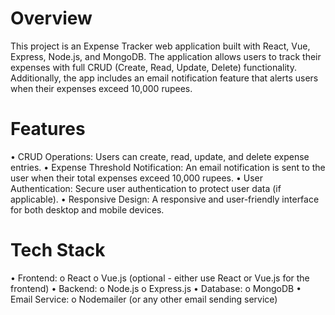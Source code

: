 # Overview
This project is an Expense Tracker web application built with React, Vue, Express, Node.js, and MongoDB. The application allows users to track their expenses with full CRUD (Create, Read, Update, Delete) functionality. Additionally, the app includes an email notification feature that alerts users when their expenses exceed 10,000 rupees.
# Features
•	CRUD Operations: Users can create, read, update, and delete expense entries.
•	Expense Threshold Notification: An email notification is sent to the user when their total expenses exceed 10,000 rupees.
•	User Authentication: Secure user authentication to protect user data (if applicable).
•	Responsive Design: A responsive and user-friendly interface for both desktop and mobile devices.
# Tech Stack
•	Frontend:
o	React
o	Vue.js (optional - either use React or Vue.js for the frontend)
•	Backend:
o	Node.js
o	Express.js
•	Database:
o	MongoDB
•	Email Service:
o	Nodemailer (or any other email sending service)


